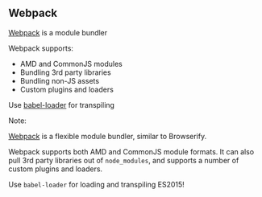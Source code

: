 ##  Webpack

[Webpack](https://webpack.github.io/) is a module bundler

Webpack supports:
* AMD and CommonJS modules
* Bundling 3rd party libraries
* Bundling non-JS assets
* Custom plugins and loaders

Use [babel-loader](https://github.com/babel/babel-loader) for transpiling



Note:

[Webpack](https://webpack.github.io/) is a flexible module bundler, similar to Browserify.

Webpack supports both AMD and CommonJS module formats. It can also pull 3rd party libraries out of `node_modules`, and supports a number of custom plugins and loaders.

Use `babel-loader` for loading and transpiling ES2015!
